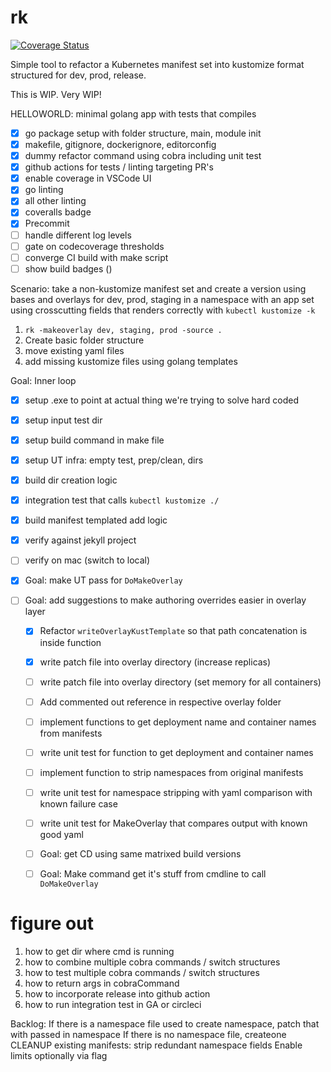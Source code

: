 # rk

[![Coverage Status](https://coveralls.io/repos/github/clarkezone/rk/badge.svg?branch=main)](https://coveralls.io/github/clarkezone/rk?branch=main)

Simple tool to refactor a Kubernetes manifest set
into kustomize format structured for dev, prod, release.

This is WIP. Very WIP!

HELLOWORLD: minimal golang app with tests that compiles

- [x] go package setup with folder structure, main, module init
- [x] makefile, gitignore, dockerignore, editorconfig
- [x] dummy refactor command using cobra including unit test
- [x] github actions for tests / linting targeting PR's
- [x] enable coverage in VSCode UI
- [x] go linting
- [x] all other linting
- [x] coveralls badge
- [x] Precommit
- [ ] handle different log levels
- [ ] gate on codecoverage thresholds
- [ ] converge CI build with make script
- [ ] show build badges ()

Scenario: take a non-kustomize manifest set and create a version using bases and
overlays for dev, prod, staging in a namespace with an app set using
crosscutting fields that renders correctly with `kubectl kustomize -k`

1. `rk -makeoverlay dev, staging, prod -source .`
2. Create basic folder structure
3. move existing yaml files
4. add missing kustomize files using golang templates

Goal: Inner loop

- [x] setup .exe to point at actual thing we're trying to solve hard coded
- [x] setup input test dir
- [x] setup build command in make file
- [x] setup UT infra: empty test, prep/clean, dirs
- [x] build dir creation logic
- [x] integration test that calls `kubectl kustomize ./`
- [x] build manifest templated add logic
- [x] verify against jekyll project
- [ ] verify on mac (switch to local)

- [x] Goal: make UT pass for `DoMakeOverlay`

- [ ] Goal: add suggestions to make authoring overrides easier in overlay layer
  - [x] Refactor `writeOverlayKustTemplate` so that path concatenation is inside function
  - [x] write patch file into overlay directory (increase replicas)
  - [ ] write patch file into overlay directory (set memory for all containers)
  - [ ] Add commented out reference in respective overlay folder
  - [ ] implement functions to get deployment name and container names from manifests
  - [ ] write unit test for function to get deployment and container names
  - [ ] implement function to strip namespaces from original manifests
  - [ ] write unit test for namespace stripping with yaml comparison with known failure case
  - [ ] write unit test for MakeOverlay that compares output with known good yaml

  - [ ] Goal: get CD using same matrixed build versions
  - [ ] Goal: Make command get it's stuff from cmdline to call `DoMakeOverlay`

# figure out

1. how to get dir where cmd is running
2. how to combine multiple cobra commands / switch structures
3. how to test multiple cobra commands / switch structures
4. how to return args in cobraCommand
5. how to incorporate release into github action
6. how to run integration test in GA or circleci

Backlog:
If there is a namespace file used to create namespace, patch that with passed in namespace
If there is no namespace file, createone
CLEANUP existing manifests: strip redundant namespace fields
Enable limits optionally via flag
